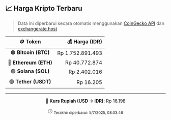 

<!-- HARGA_KRIPTO -->
## 📈 Harga Kripto Terbaru

> Data ini diperbarui secara otomatis menggunakan [CoinGecko API](https://www.coingecko.com/) dan [exchangerate.host](https://exchangerate.host/)

<div align="center">

| 🪙 Token | 💰 Harga (IDR) |
|:------:|---------------:|
| 🟠 **Bitcoin (BTC)**   | Rp 1.752.891.493 |
| 🔵 **Ethereum (ETH)**  | Rp 40.772.874 |
| 🟣 **Solana (SOL)**    | Rp 2.402.016 |
| 🟢 **Tether (USDT)**   | Rp 16.205 |

---

💱 **Kurs Rupiah (USD → IDR)**: Rp 16.198

🕒 <sub>Terakhir diperbarui: 5/7/2025, 08.03.46</sub>

</div>
<!-- /HARGA_KRIPTO -->